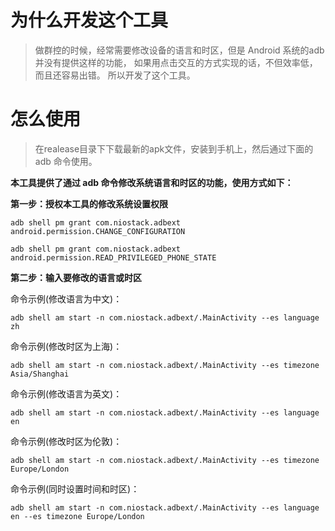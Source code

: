 # 为什么开发这个工具
> 做群控的时候，经常需要修改设备的语言和时区，但是 Android 系统的adb并没有提供这样的功能，
> 如果用点击交互的方式实现的话，不但效率低，而且还容易出错。
> 所以开发了这个工具。

# 怎么使用
> 在realease目录下下载最新的apk文件，安装到手机上，然后通过下面的adb 命令使用。

<p><b>本工具提供了通过 adb 命令修改系统语言和时区的功能，使用方式如下：</b></p>
<p><b>第一步：授权本工具的修改系统设置权限</b></p>
<p><code>adb shell pm grant com.niostack.adbext android.permission.CHANGE_CONFIGURATION</code></p>
<p><code>adb shell pm grant com.niostack.adbext android.permission.READ_PRIVILEGED_PHONE_STATE</code></p>
<p><b>第二步：输入要修改的语言或时区</b></p>
命令示例(修改语言为中文)：
<p><code>adb shell am start -n com.niostack.adbext/.MainActivity --es language zh</code></p>
命令示例(修改时区为上海)：
<p><code>adb shell am start -n com.niostack.adbext/.MainActivity --es timezone Asia/Shanghai</code></p>
命令示例(修改语言为英文)：
<p><code>adb shell am start -n com.niostack.adbext/.MainActivity --es language en</code></p>
命令示例(修改时区为伦敦)：
<p><code>adb shell am start -n com.niostack.adbext/.MainActivity --es timezone Europe/London</code></p>
命令示例(同时设置时间和时区)：
<p><code>adb shell am start -n com.niostack.adbext/.MainActivity --es language en --es timezone Europe/London</code></p>